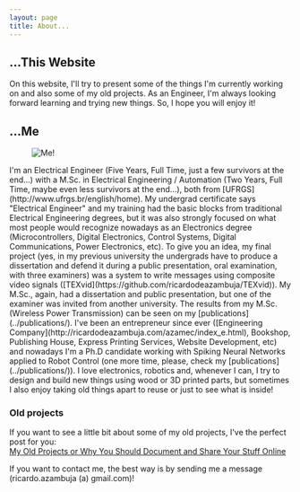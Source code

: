 ```yaml
---
layout: page
title: About...
---
```

## ...This Website
On this website, I'll try to present some of the things I'm currently working on and also some of my old projects. As an Engineer, I'm always looking forward learning and trying new things. So, I hope you will enjoy it!

## ...Me
<figure>
  <img src="{{ site.url }}/public/images/me_and_robots_full.png?style=centerme" alt="Me!">
</figure>
I'm an Electrical Engineer (Five Years, Full Time, just a few survivors at the end...) with a M.Sc. in Electrical Engineering / Automation (Two Years, Full Time, maybe even less survivors at the end...), both from [UFRGS](http://www.ufrgs.br/english/home). My undergrad certificate says "Electrical Engineer" and my training had the basic blocks from traditional Electrical Engineering degrees, but it was also strongly focused on what most people would recognize nowadays as an Electronics degree (Microcontrollers, Digital Electronics, Control Systems, Digital Communications, Power Electronics, etc). To give you an idea, my final project (yes, in my previous university the undergrads have to produce a dissertation and defend it during a public presentation, oral examination, with three examiners) was a system to write messages using composite video signals ([TEXvid](https://github.com/ricardodeazambuja/TEXvid)). My M.Sc., again, had a dissertation and public presentation, but one of the examiner was invited from another university. The results from my M.Sc. (Wireless Power Transmission) can be seen on my [publications](../publications/).  
I've been an entrepreneur since ever ([Engineering Company](http://ricardodeazambuja.com/azamec/index_e.html), Bookshop, Publishing House, Express Printing Services, Website Development, etc) and nowadays I'm a Ph.D candidate working with Spiking Neural Networks applied to Robot Control (one more time, please, check my [publications](../publications/)). I love electronics, robotics and, whenever I can, I try to design and build new things using wood or 3D printed parts, but sometimes I also enjoy taking old things apart to reuse or just to see what is inside!

### Old projects
If you want to see a little bit about some of my old projects, I've the perfect post for you:  
[My Old Projects or Why You Should Document and Share Your Stuff Online](../projects/2016/12/19/old_projects/)


<p class="message">
If you want to contact me, the best way is by sending me a message (ricardo.azambuja (a) gmail.com)!
</p>

